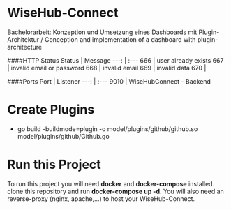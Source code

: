 # WiseHub-Connect
Bachelorarbeit: Konzeption und Umsetzung eines Dashboards mit Plugin-Architektur / Conception and implementation of a dashboard with plugin-architecture

####HTTP Status
Status | Message
---: | :---
666 | user already exists
667 | invalid email or password
668 | invalid email
669 | invalid data
670 | 

####Ports
Port | Listener
---: | :---
9010 | WiseHubConnect - Backend

# Create Plugins
- go build -buildmode=plugin -o model/plugins/github/github.so model/plugins/github/Github.go 

# Run this Project
To run this project you will need <strong>docker</strong> and <strong>docker-compose</strong> installed.
clone this repository and run <strong>docker-compose up -d</strong>. You will also need an reverse-proxy (nginx, apache,...) to host your WiseHub-Connect.